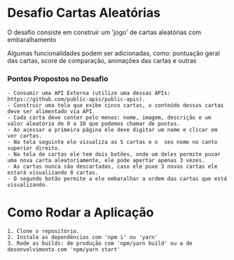 # Desafio Cartas Aleatórias

O desafio consiste em construir um 'jogo' de cartas aleatórias com embaralhamento

Algumas funcionalidades podem ser adicionadas, como: pontuação geral das cartas, score de comparação, animações das cartas e outras

### Pontos Propostos no Desafio

    - Consumir uma API Externa (utilize uma dessas APIs: https://github.com/public-apis/public-apis).
    - Construir uma tela que exibe cinco cartas, o conteúdo dessas cartas deve ser alimentado via API.
    - Cada carta deve conter pelo menos: nome, imagem, descrição e um valor aleatório de 0 a 10 que podemos chamar de pontos.
    - Ao acessar a primeira página ele deve digitar um nome e clicar em ver cartas.
    - Na tela seguinte ele visualiza as 5 cartas e o  seu nome no canto superior direito.
    - Na tela de cartas ele tem dois botões, onde um deles permite puxar uma nova carta aleatoriamente, ele pode apertar apenas 3 vezes.
    - As cartas nunca são descartadas, caso ele puxe 3 novas cartas ele estará visualizando 8 cartas.
    - O segundo botão permite a ele embaralhar a ordem das cartas que está visualizando.

# Como Rodar a Aplicação

    1. Clone o repositório.
    2. Instale as dependências com 'npm i' ou 'yarn'
    3. Rode as builds: de produção com 'npm/yarn build' ou a de desenvolvimento com 'npm/yarn start'

